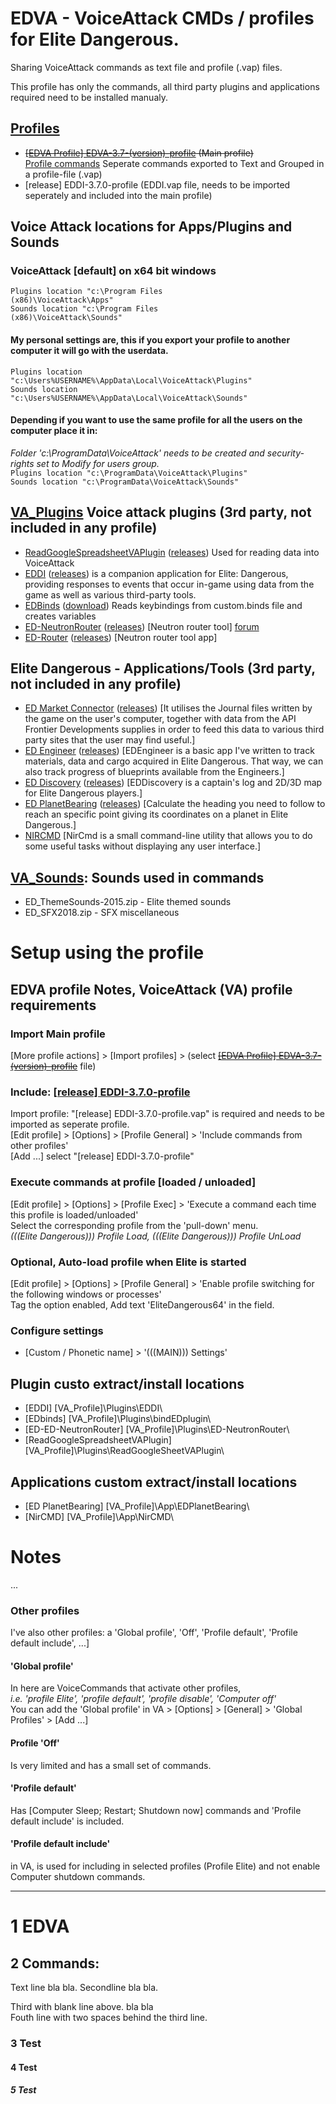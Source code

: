 # EDVA - VoiceAttack CMDs / profiles for Elite Dangerous.
Sharing VoiceAttack commands as text file and profile (.vap) files.

This profile has only the commands, all third party plugins and applications required need to be installed manualy.


## [Profiles](Profiles)
- ~~[[EDVA Profile] EDVA-3.7-(version)-profile](Profiles) (Main profile)~~  
[Profile commands](Commands) Seperate commands exported to Text and Grouped in a profile-file (.vap)
- [release] EDDI-3.7.0-profile (EDDI.vap file, needs to be imported seperately and included into the main profile)

## Voice Attack locations for Apps/Plugins and Sounds
### VoiceAttack [default] on x64 bit windows
<code>Plugins location "c:\Program Files (x86)\VoiceAttack\Apps"</code>  
<code>Sounds location "c:\Program Files (x86)\VoiceAttack\Sounds"</code>
#### My personal settings are, this if you export your profile to another computer it will go with the userdata.
<code>Plugins location "c:\Users\%USERNAME%\AppData\Local\VoiceAttack\Plugins"</code>  
<code>Sounds location "c:\Users\%USERNAME%\AppData\Local\VoiceAttack\Sounds"</code>
#### Depending if you want to use the same profile for all the users on the computer place it in:
*Folder 'c:\ProgramData\VoiceAttack' needs to be created and security-rights set to Modify for users group.*  
<code>Plugins location "c:\ProgramData\VoiceAttack\Plugins"</code>  
<code>Sounds location "c:\ProgramData\VoiceAttack\Sounds"</code>

## [VA_Plugins](VA_Plugins) Voice attack plugins (3rd party, not included in any profile)
- [ReadGoogleSpreadsheetVAPlugin](https://github.com/trowgundam/ReadGoogleSpreadsheetVAPlugin) ([releases](https://github.com/trowgundam/ReadGoogleSpreadsheetVAPlugin/releases)) Used for reading data into VoiceAttack
- [EDDI](https://github.com/EDCD/EDDI) ([releases](https://github.com/EDCD/EDDI/releases)) is a companion application for Elite: Dangerous, providing responses to events that occur in-game using data from the game as well as various third-party tools.
- [EDBinds](https://forum.voiceattack.com/smf/index.php?topic=564.0) ([download](http://www.voiceattack.com/bindED)) Reads keybindings from custom.binds file and creates variables
- [ED-NeutronRouter](https://github.com/sc-pulgan/ED-NeutronRouter) ([releases](https://github.com/sc-pulgan/ED-NeutronRouter/releases)) [Neutron router tool] [forum](https://forums.frontier.co.uk/threads/ed-router-a-neutron-router.416021/)
- [ED-Router](https://github.com/chriszero/ED-Router) ([releases](https://github.com/chriszero/ED-Router/releases)) [Neutron router tool app]

## Elite Dangerous - Applications/Tools (3rd party, not included in any profile)
- [ED Market Connector](https://github.com/EDCD/EDMarketConnector) ([releases](https://github.com/EDCD/EDMarketConnector/releases)) [It utilises the Journal files written by the game on the user's computer, together with data from the API Frontier Developments supplies in order to feed this data to various third party sites that the user may find useful.]
- [ED Engineer](https://github.com/msarilar/EDEngineer) ([releases](https://github.com/msarilar/EDEngineer/releases)) [EDEngineer is a basic app I've written to track materials, data and cargo acquired in Elite Dangerous. That way, we can also track progress of blueprints available from the Engineers.]
- [ED Discovery](https://github.com/EDDiscovery/EDDiscovery) ([releases](https://github.com/EDDiscovery/EDDiscovery/releases)) [EDDiscovery is a captain's log and 2D/3D map for Elite Dangerous players.]
- [ED PlanetBearing](https://github.com/Uriei/EDPlanetBearing) ([releases](https://github.com/Uriei/EDPlanetBearing/releases)) [Calculate the heading you need to follow to reach an specific point giving its coordinates on a planet in Elite Dangerous.]
- [NIRCMD](https://www.nirsoft.net/utils/nircmd.html) [NirCmd is a small command-line utility that allows you to do some useful tasks without displaying any user interface.]

## [VA_Sounds](VA_Sounds): Sounds used in commands
- ED_ThemeSounds-2015.zip - Elite themed sounds
- ED_SFX2018.zip - SFX miscellaneous 

# Setup using the profile
## EDVA profile Notes, VoiceAttack (VA) profile requirements

### Import Main profile
[More profile actions] > [Import profiles] > (select ~~[[EDVA Profile] EDVA-3.7-(version)-profile](Profiles)~~ file)  

### Include: [[release] EDDI-3.7.0-profile](Profiles)
Import profile: "[release] EDDI-3.7.0-profile.vap" is required and needs to be imported as seperate profile.  
[Edit profile] > [Options] > [Profile General] > 'Include commands from other profiles'  
[Add ...] select "[release] EDDI-3.7.0-profile"
### Execute commands at profile [loaded / unloaded]
[Edit profile] > [Options] > [Profile Exec] > 'Execute a command each time this profile is loaded/unloaded'  
Select the corresponding profile from the 'pull-down' menu.  
*(((Elite Dangerous))) Profile Load, (((Elite Dangerous))) Profile UnLoad*
### Optional, Auto-load profile when Elite is started
[Edit profile] > [Options] > [Profile General] > 'Enable profile switching for the following windows or processes'  
Tag the option enabled, Add text 'EliteDangerous64' in the field.
### Configure settings
- [Custom / Phonetic name] > '(((MAIN))) Settings'

## Plugin custo extract/install locations
- [EDDI] [VA_Profile]\Plugins\EDDI\
- [EDbinds] [VA_Profile]\Plugins\bindEDplugin\
- [ED-ED-NeutronRouter] [VA_Profile]\Plugins\ED-NeutronRouter\
- [ReadGoogleSpreadsheetVAPlugin] [VA_Profile]\Plugins\ReadGoogleSheetVAPlugin\

## Applications custom extract/install locations
- [ED PlanetBearing] [VA_Profile]\App\EDPlanetBearing\
- [NirCMD] [VA_Profile]\App\NirCMD\

# Notes
...

### Other profiles
I've also other profiles: a 'Global profile', 'Off', 'Profile default', 'Profile default include', ...]

#### 'Global profile'
In here are VoiceCommands that activate other profiles,  
*i.e. 'profile Elite', 'profile default', 'profile disable', 'Computer off'*  
You can add the 'Global profile' in VA > [Options] > [General] > 'Global Profiles' > [Add ...]

#### Profile 'Off' 
Is very limited and has a small set of commands.  

#### 'Profile default' 
Has [Computer Sleep; Restart; Shutdown now] commands and 'Profile default include' is included.

#### 'Profile default include'
in VA, 
is used for including in selected profiles (Profile Elite) and not enable Computer shutdown commands.

---

# 1 EDVA
## 2 Commands:
Text line bla bla.
Secondline bla bla.

Third with blank line above. bla bla  
Fouth line with two spaces behind the third line.
### 3 Test

#### 4 Test

##### 5 Test
